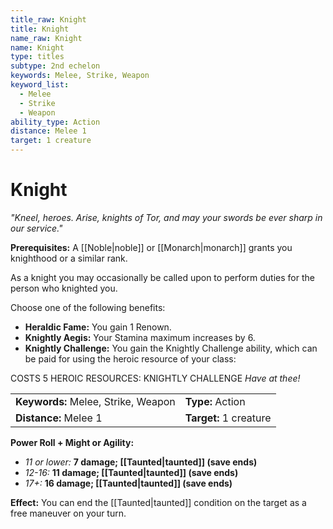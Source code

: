```yaml
---
title_raw: Knight
title: Knight
name_raw: Knight
name: Knight
type: titles
subtype: 2nd echelon
keywords: Melee, Strike, Weapon
keyword_list:
  - Melee
  - Strike
  - Weapon
ability_type: Action
distance: Melee 1
target: 1 creature
---
```


# Knight

*"Kneel, heroes. Arise, knights of Tor, and may your swords be ever sharp in our service."*

**Prerequisites:** A [[Noble|noble]] or [[Monarch|monarch]] grants you knighthood or a similar rank.

As a knight you may occasionally be called upon to perform duties for the person who knighted you.

Choose one of the following benefits:

- **Heraldic Fame:** You gain 1 Renown.
- **Knightly Aegis:** Your Stamina maximum increases by 6.
- **Knightly Challenge:** You gain the Knightly Challenge ability, which can be paid for using the heroic resource of your class:

COSTS 5 HEROIC RESOURCES: KNIGHTLY CHALLENGE *Have at thee!*

|                                     |                        |
| :---------------------------------- | :--------------------- |
| **Keywords:** Melee, Strike, Weapon | **Type:** Action       |
| **Distance:** Melee 1               | **Target:** 1 creature |

**Power Roll + Might or Agility:**

- *11 or lower:* **7 damage; [[Taunted|taunted]] (save ends)**
- *12-16:* **11 damage; [[Taunted|taunted]] (save ends)**
- *17+:* **16 damage; [[Taunted|taunted]] (save ends)**

**Effect:** You can end the [[Taunted|taunted]] condition on the target as a free maneuver on your turn.

